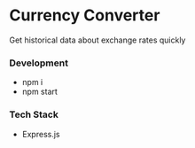 # Currency Converter
Get historical data about exchange rates quickly

### Development
* npm i
* npm start

### Tech Stack
* Express.js
